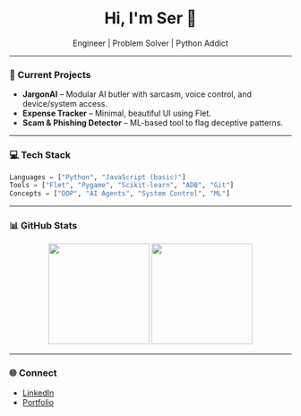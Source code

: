 <h1 align="center">Hi, I'm Ser 👋</h1>
<p align="center">Engineer | Problem Solver | Python Addict</p>

---

### 🔧 Current Projects

- **JargonAI** – Modular AI butler with sarcasm, voice control, and device/system access.
- **Expense Tracker** – Minimal, beautiful UI using Flet.
- **Scam & Phishing Detector** – ML-based tool to flag deceptive patterns.

---

### 💻 Tech Stack

```python
Languages = ["Python", "JavaScript (basic)"]
Tools = ["Flet", "Pygame", "Scikit-learn", "ADB", "Git"]
Concepts = ["OOP", "AI Agents", "System Control", "ML"]
```

---

### 📊 GitHub Stats

<p align="center">
  <img src="https://github-readme-stats.vercel.app/api?username=ser-debug&show_icons=true&theme=tokyonight" height="180">
  <img src="https://github-readme-stats.vercel.app/api/top-langs/?username=ser-debug&layout=compact&theme=tokyonight" height="180">
</p>

---

### 🌐 Connect

- [LinkedIn](https://www.linkedin.com/in/rachit-sharma-498108256/)
- [Portfolio](https://rachits.netlify.app)

